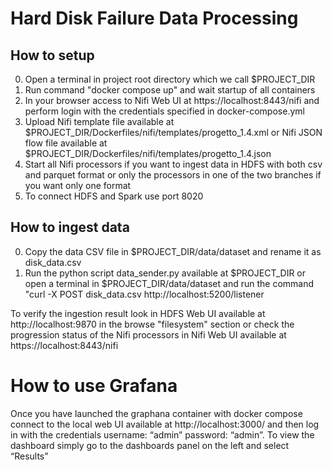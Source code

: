 # Hard Disk Failure Data Processing

## How to setup
0) Open a terminal in project root directory which we call $PROJECT_DIR
1) Run command "docker compose up" and wait startup of all containers
2) In your browser access to Nifi Web UI at https://localhost:8443/nifi and perform login with the credentials specified in docker-compose.yml
3) Upload Nifi template file available at $PROJECT_DIR/Dockerfiles/nifi/templates/progetto_1.4.xml or Nifi JSON flow file available at $PROJECT_DIR/Dockerfiles/nifi/templates/progetto_1.4.json
4) Start all Nifi processors if you want to ingest data in HDFS with both csv and parquet format or only the processors in one of the two branches if you want only one format
5) To connect HDFS and Spark use port 8020


## How to ingest data
0) Copy the data CSV file in $PROJECT_DIR/data/dataset and rename it as disk_data.csv
1) Run the python script data_sender.py available at $PROJECT_DIR or open a terminal in $PROJECT_DIR/data/dataset and run the command "curl -X POST disk_data.csv http://localhost:5200/listener

To verify the ingestion result look in HDFS Web UI available at http://localhost:9870 in the browse "filesystem" section or check the progression status of the Nifi processors in Nifi Web UI available at https://localhost:8443/nifi

# How to use Grafana
Once you have launched the graphana container with docker compose connect to the local web UI available at http://localhost:3000/ and then log in with the credentials username: “admin” password: “admin”. To view the dashboard simply go to the dashboards panel on the left and select “Results”

